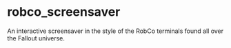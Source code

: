 # robco_screensaver
An interactive screensaver in the style of the RobCo terminals found all over the Fallout universe.
